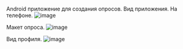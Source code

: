 Android приложение для создания опросов.
Вид приложения.
На телефоне.
![image](https://user-images.githubusercontent.com/58069279/121767639-11280100-cb62-11eb-8ea4-77462689021e.png)

Макет опроса.
![image](https://user-images.githubusercontent.com/58069279/121767645-27ce5800-cb62-11eb-9e5c-e1cf1e09e5c8.png)

Вид профиля.
![image](https://user-images.githubusercontent.com/58069279/121767694-8abfef00-cb62-11eb-9fa7-023f80ba9118.png)
